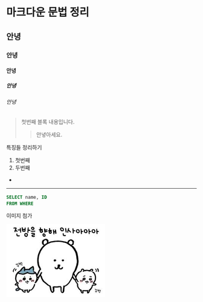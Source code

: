 # 마크다운 문법 정리 
## 안녕
### 안녕
#### 안녕
##### 안녕
###### 안녕

> 첫번째 블록 내용입니다. 
> > 안녛아세요. 

특징들 정리하기

1. 첫번째
2. 두번째 
* 

---

~~~sql
SELECT name, ID
FROM WHERE 
~~~

이미지 첨가

![alt text](images/이미지.jpeg)